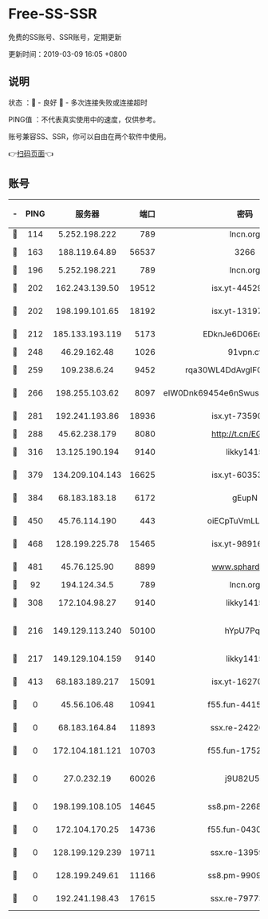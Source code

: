 # Free-SS-SSR

免费的SS账号、SSR账号，定期更新

更新时间：2019-03-09 16:05 +0800

## 说明

状态     ：🙂 - 良好 🙁 - 多次连接失败或连接超时

PING值   ：不代表真实使用中的速度，仅供参考。

账号兼容SS、SSR，你可以自由在两个软件中使用。

👉[扫码页面](https://liesauer.github.io/Free-SS-SSR/)👈

## 账号

|-|PING|服务器|端口|密码|加密方式|区域|
|:----:|:----:|:-----:|-----:|:----:|:----:|:----:|
|🙂|114|5.252.198.222|789|lncn.org|rc4|JP|
|🙂|163|188.119.64.89|56537|3266|aes-256-cfb|RU|
|🙂|196|5.252.198.221|789|lncn.org|rc4|JP|
|🙂|202|162.243.139.50|19512|isx.yt-44529033|aes-256-cfb|US|
|🙂|202|198.199.101.65|18192|isx.yt-13197237|aes-256-cfb|US|
|🙂|212|185.133.193.119|5173|EDknJe6D06EoWDaw|aes-256-cfb|US|
|🙂|248|46.29.162.48|1026|91vpn.cf|rc4-md5|RU|
|🙂|259|109.238.6.24|9452|rqa30WL4DdAvgIFG6Fs3znzTa|aes-256-cfb|FR|
|🙂|266|198.255.103.62|8097|eIW0Dnk69454e6nSwuspv9DmS201tQ0D|aes-256-cfb|US|
|🙂|281|192.241.193.86|18936|isx.yt-73590604|aes-256-cfb|US|
|🙂|288|45.62.238.179|8080|http://t.cn/EGJIyrl|rc4-md5|CA|
|🙂|316|13.125.190.194|9140|likky1415|aes-256-cfb|KR|
|🙂|379|134.209.104.143|16625|isx.yt-60353704|aes-256-cfb|SG|
|🙂|384|68.183.183.18|6172|gEupN|aes-256-cfb|SG|
|🙂|450|45.76.114.190|443|oiECpTuVmLLxk4Ts|aes-256-cfb|AU|
|🙂|468|128.199.225.78|15465|isx.yt-98916705|aes-256-cfb|SG|
|🙂|481|45.76.125.90|8899|www.sphard.com|aes-256-cfb|AU|
|🙂|92|194.124.34.5|789|lncn.org|rc4|JP|
|🙂|308|172.104.98.27|9140|likky1415|aes-256-cfb|JP|
|🙁|216|149.129.113.240|50100|hYpU7PqP|chacha20-ietf-poly1305|CN|
|🙁|217|149.129.104.159|9140|likky1415|aes-256-cfb|HK|
|🙁|413|68.183.189.217|15091|isx.yt-16270564|aes-256-cfb|SG|
|🙁|0|45.56.106.48|10941|f55.fun-44155061|aes-256-cfb|US|
|🙁|0|68.183.164.84|11893|ssx.re-24226841|aes-256-cfb|US|
|🙁|0|172.104.181.121|10703|f55.fun-17527319|aes-256-cfb|SG|
|🙁|0|27.0.232.19|60026|j9U82U53|xchacha20-ietf-poly1305|HK|
|🙁|0|198.199.108.105|14645|ss8.pm-22688223|aes-256-cfb|US|
|🙁|0|172.104.170.25|14736|f55.fun-04300289|aes-256-cfb|SG|
|🙁|0|128.199.129.239|19711|ssx.re-13959814|aes-256-cfb|SG|
|🙁|0|128.199.249.61|11166|ss8.pm-99097574|aes-256-cfb|SG|
|🙁|0|192.241.198.43|17615|ssx.re-79773961|aes-256-cfb|US|
